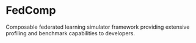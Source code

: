 # FedComp
Composable federated learning simulator framework providing extensive profiling and benchmark capabilities to developers.
